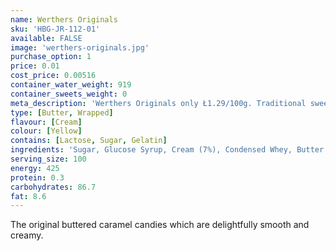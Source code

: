 ```yaml
---
name: Werthers Originals
sku: 'HBG-JR-112-01'
available: FALSE
image: 'werthers-originals.jpg'
purchase_option: 1
price: 0.01
cost_price: 0.00516
container_water_weight: 919
container_sweets_weight: 0
meta_description: 'Werthers Originals only Ł1.29/100g. Traditional sweets and more at Humbugs Confectionery Store. Specialists in satisfying your sweet tooth!'
type: [Butter, Wrapped]
flavour: [Cream]
colour: [Yellow]
contains: [Lactose, Sugar, Gelatin]
ingredients: 'Sugar, Glucose Syrup, Cream (7%), Condensed Whey, Butter (4.5%), Cane Sugar Syrup, Salt, Butterfat, Emulsifier: Soya Lecithin, Flavouring'
serving_size: 100
energy: 425
protein: 0.3
carbohydrates: 86.7
fat: 8.6
---
```

The original buttered caramel candies which are delightfully smooth and creamy.